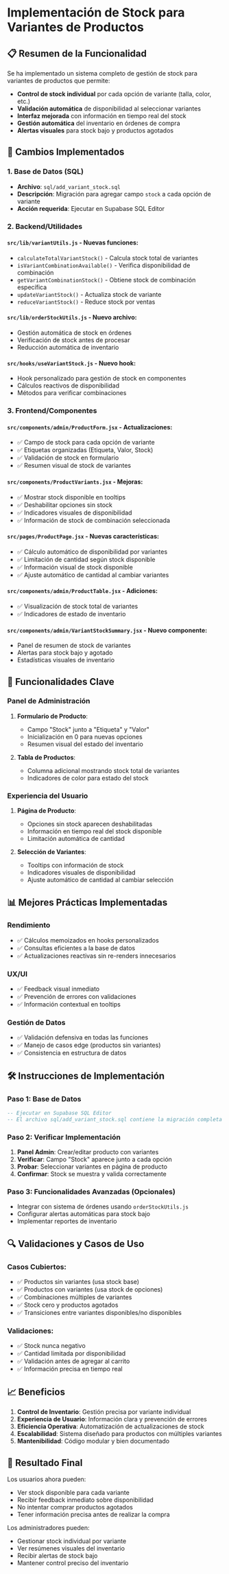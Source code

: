 # Implementación de Stock para Variantes de Productos

## 📋 Resumen de la Funcionalidad

Se ha implementado un sistema completo de gestión de stock para variantes de productos que permite:

- **Control de stock individual** por cada opción de variante (talla, color, etc.)
- **Validación automática** de disponibilidad al seleccionar variantes
- **Interfaz mejorada** con información en tiempo real del stock
- **Gestión automática** del inventario en órdenes de compra
- **Alertas visuales** para stock bajo y productos agotados

## 🚀 Cambios Implementados

### 1. Base de Datos (SQL)
- **Archivo**: `sql/add_variant_stock.sql`
- **Descripción**: Migración para agregar campo `stock` a cada opción de variante
- **Acción requerida**: Ejecutar en Supabase SQL Editor

### 2. Backend/Utilidades

#### `src/lib/variantUtils.js` - Nuevas funciones:
- `calculateTotalVariantStock()` - Calcula stock total de variantes
- `isVariantCombinationAvailable()` - Verifica disponibilidad de combinación
- `getVariantCombinationStock()` - Obtiene stock de combinación específica
- `updateVariantStock()` - Actualiza stock de variante
- `reduceVariantStock()` - Reduce stock por ventas

#### `src/lib/orderStockUtils.js` - Nuevo archivo:
- Gestión automática de stock en órdenes
- Verificación de stock antes de procesar
- Reducción automática de inventario

#### `src/hooks/useVariantStock.js` - Nuevo hook:
- Hook personalizado para gestión de stock en componentes
- Cálculos reactivos de disponibilidad
- Métodos para verificar combinaciones

### 3. Frontend/Componentes

#### `src/components/admin/ProductForm.jsx` - Actualizaciones:
- ✅ Campo de stock para cada opción de variante
- ✅ Etiquetas organizadas (Etiqueta, Valor, Stock)
- ✅ Validación de stock en formulario
- ✅ Resumen visual de stock de variantes

#### `src/components/ProductVariants.jsx` - Mejoras:
- ✅ Mostrar stock disponible en tooltips
- ✅ Deshabilitar opciones sin stock
- ✅ Indicadores visuales de disponibilidad
- ✅ Información de stock de combinación seleccionada

#### `src/pages/ProductPage.jsx` - Nuevas características:
- ✅ Cálculo automático de disponibilidad por variantes
- ✅ Limitación de cantidad según stock disponible
- ✅ Información visual de stock disponible
- ✅ Ajuste automático de cantidad al cambiar variantes

#### `src/components/admin/ProductTable.jsx` - Adiciones:
- ✅ Visualización de stock total de variantes
- ✅ Indicadores de estado de inventario

#### `src/components/admin/VariantStockSummary.jsx` - Nuevo componente:
- Panel de resumen de stock de variantes
- Alertas para stock bajo y agotado
- Estadísticas visuales de inventario

## 🎯 Funcionalidades Clave

### Panel de Administración
1. **Formulario de Producto**:
   - Campo "Stock" junto a "Etiqueta" y "Valor"
   - Inicialización en 0 para nuevas opciones
   - Resumen visual del estado del inventario

2. **Tabla de Productos**:
   - Columna adicional mostrando stock total de variantes
   - Indicadores de color para estado del stock

### Experiencia del Usuario
1. **Página de Producto**:
   - Opciones sin stock aparecen deshabilitadas
   - Información en tiempo real del stock disponible
   - Limitación automática de cantidad

2. **Selección de Variantes**:
   - Tooltips con información de stock
   - Indicadores visuales de disponibilidad
   - Ajuste automático de cantidad al cambiar selección

## 📊 Mejores Prácticas Implementadas

### Rendimiento
- ✅ Cálculos memoizados en hooks personalizados
- ✅ Consultas eficientes a la base de datos
- ✅ Actualizaciones reactivas sin re-renders innecesarios

### UX/UI
- ✅ Feedback visual inmediato
- ✅ Prevención de errores con validaciones
- ✅ Información contextual en tooltips

### Gestión de Datos
- ✅ Validación defensiva en todas las funciones
- ✅ Manejo de casos edge (productos sin variantes)
- ✅ Consistencia en estructura de datos

## 🛠️ Instrucciones de Implementación

### Paso 1: Base de Datos
```sql
-- Ejecutar en Supabase SQL Editor
-- El archivo sql/add_variant_stock.sql contiene la migración completa
```

### Paso 2: Verificar Implementación
1. **Panel Admin**: Crear/editar producto con variantes
2. **Verificar**: Campo "Stock" aparece junto a cada opción
3. **Probar**: Seleccionar variantes en página de producto
4. **Confirmar**: Stock se muestra y valida correctamente

### Paso 3: Funcionalidades Avanzadas (Opcionales)
- Integrar con sistema de órdenes usando `orderStockUtils.js`
- Configurar alertas automáticas para stock bajo
- Implementar reportes de inventario

## 🔍 Validaciones y Casos de Uso

### Casos Cubiertos:
- ✅ Productos sin variantes (usa stock base)
- ✅ Productos con variantes (usa stock de opciones)
- ✅ Combinaciones múltiples de variantes
- ✅ Stock cero y productos agotados
- ✅ Transiciones entre variantes disponibles/no disponibles

### Validaciones:
- ✅ Stock nunca negativo
- ✅ Cantidad limitada por disponibilidad
- ✅ Validación antes de agregar al carrito
- ✅ Información precisa en tiempo real

## 📈 Beneficios

1. **Control de Inventario**: Gestión precisa por variante individual
2. **Experiencia de Usuario**: Información clara y prevención de errores
3. **Eficiencia Operativa**: Automatización de actualizaciones de stock
4. **Escalabilidad**: Sistema diseñado para productos con múltiples variantes
5. **Mantenibilidad**: Código modular y bien documentado

## 🎉 Resultado Final

Los usuarios ahora pueden:
- Ver stock disponible para cada variante
- Recibir feedback inmediato sobre disponibilidad
- No intentar comprar productos agotados
- Tener información precisa antes de realizar la compra

Los administradores pueden:
- Gestionar stock individual por variante
- Ver resúmenes visuales del inventario
- Recibir alertas de stock bajo
- Mantener control preciso del inventario
